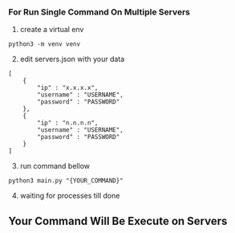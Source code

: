 ### For Run Single Command On Multiple Servers

1. create a virtual env
```angular2html
python3 -m venv venv
```

2. edit servers.json with your data
```angular2html
[
    {
        "ip" : "x.x.x.x",
        "username" : "USERNAME",
        "password" : "PASSWORD"
    },
    {
        "ip" : "n.n.n.n",
        "username" : "USERNAME",
        "password" : "PASSWORD"
    }
]
```

3. run command bellow
```angular2html
python3 main.py "{YOUR_COMMAND}"
```

4. waiting for processes till done

##  Your Command Will Be Execute on Servers
